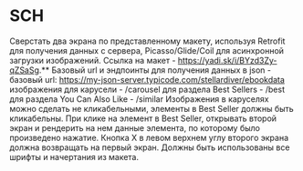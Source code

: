 # SCH

Сверстать два экрана по представленному макету, используя Retrofit для получения данных с сервера, Picasso/Glide/Coil для асинхронной загрузки изображений. Ссылка на макет - https://yadi.sk/i/BYzd3Zy-qZSaSg.**
Базовый url и эндпоинты для получения данных в json -
базовый url: https://my-json-server.typicode.com/stellardiver/ebookdata
изображения для карусели -  /carousel
для раздела Best Sellers - /best
для раздела You Can Also Like - /similar
Изображения в каруселях можно сделать не кликабельными, элементы в Best Seller должны быть кликабельны. При клике на элемент в Best Seller, открывать второй экран и рендерить на нем данные элемента, по которому было произведено нажатие.
Кнопка X в левом верхнем углу второго экрана должна возвращать на первый экран.
Должны быть использованы все шрифты и начертания из макета.
